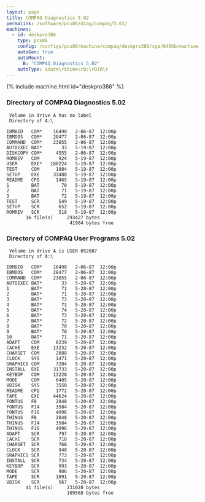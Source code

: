 ```yaml
---
layout: page
title: COMPAQ Diagnostics 5.02
permalink: /software/pcx86/diag/compaq/5.02/
machines:
  - id: deskpro386
    type: pcx86
    config: /configs/pcx86/machine/compaq/deskpro386/cga/640kb/machine.xml
    autoGen: true
    autoMount:
      B: "COMPAQ Diagnostics 5.02"
    autoType: $date\r$time\rB:\rDIR\r
---
```


{% include machine.html id="deskpro386" %}

### Directory of COMPAQ Diagnostics 5.02

     Volume in drive A has no label
     Directory of A:\

    IBMBIO   COM*    16490   2-06-87  12:00p
    IBMDOS   COM*    28477   2-06-87  12:00p
    COMMAND  COM*    23855   2-06-87  12:00p
    AUTOEXEC BAT*       33   5-19-87  12:00p
    DISKCOPY COM*     4555   2-06-87  12:00p
    ROMREV   COM       924   5-19-87  12:00p
    USER     EXE*   180224   5-19-87  12:00p
    TEST     COM      1984   5-19-87  12:00p
    SETUP    EXE     33488   5-19-87  12:00p
    README   CPQ      1465   5-19-87  12:00p
    1        BAT        70   5-19-87  12:00p
    2        BAT        71   5-19-87  12:00p
    3        BAT        72   5-19-87  12:00p
    TEST     SCR       549   5-19-87  12:00p
    SETUP    SCR       652   5-19-87  12:00p
    ROMREV   SCR       518   5-19-87  12:00p
           16 file(s)     293427 bytes
                           41984 bytes free

### Directory of COMPAQ User Programs 5.02

     Volume in drive A is USER 052087
     Directory of A:\

    IBMBIO   COM*    16490   2-06-87  12:00p
    IBMDOS   COM*    28477   2-06-87  12:00p
    COMMAND  COM*    23855   2-06-87  12:00p
    AUTOEXEC BAT*       33   5-20-87  12:00p
    1        BAT*       71   5-20-87  12:00p
    2        BAT*       71   5-20-87  12:00p
    3        BAT*       73   5-20-87  12:00p
    4        BAT*       71   5-20-87  12:00p
    5        BAT*       74   5-20-87  12:00p
    6        BAT*       73   5-20-87  12:00p
    7        BAT*       72   5-20-87  12:00p
    8        BAT*       70   5-20-87  12:00p
    9        BAT*       70   5-20-87  12:00p
    10       BAT*       71   5-20-87  12:00p
    ADAPT    COM      8239   5-20-87  12:00p
    CACHE    EXE     13232   5-20-87  12:00p
    CHARSET  COM      2088   5-20-87  12:00p
    CLOCK    SYS      1471   5-20-87  12:00p
    GRAPHICS COM      7204   5-20-87  12:00p
    INSTALL  EXE     31733   5-20-87  12:00p
    KEYBDP   COM     13228   5-20-87  12:00p
    MODE     COM      6485   5-20-87  12:00p
    VDISK    SYS      3550   5-20-87  12:00p
    README   CPQ      1772   5-20-87  12:00p
    TAPE     EXE     44624   5-20-87  12:00p
    FONTUS   F8       2048   5-20-87  12:00p
    FONTUS   F14      3584   5-20-87  12:00p
    FONTUS   F16      4096   5-20-87  12:00p
    THINUS   F8       2048   5-20-87  12:00p
    THINUS   F14      3584   5-20-87  12:00p
    THINUS   F16      4096   5-20-87  12:00p
    ADAPT    SCR       797   5-20-87  12:00p
    CACHE    SCR       718   5-20-87  12:00p
    CHARSET  SCR       768   5-20-87  12:00p
    CLOCK    SCR       948   5-20-87  12:00p
    GRAPHICS SCR       773   5-20-87  12:00p
    INSTALL  SCR       734   5-20-87  12:00p
    KEYBDP   SCR       993   5-20-87  12:00p
    MODE     SCR       986   5-20-87  12:00p
    TAPE     SCR      1091   5-20-87  12:00p
    VDISK    SCR       567   5-20-87  12:00p
           41 file(s)     231028 bytes
                          109568 bytes free
